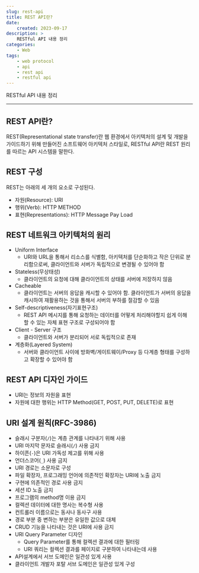```yaml
---
slug: rest-api
title: REST API란?
date:
    created: 2023-09-17
description: >
    RESTful API 내용 정리
categories:
    - Web
tags:
    - web protocol
    - api
    - rest api
    - restful api
---
```


RESTful API 내용 정리  

<!-- more -->

---

## REST API란?

REST(Representational state transfer)란 웹 환경에서 아키텍처의 설계 및 개발을 가이드하기 위해 만들어진 소프트웨어 아키텍처 스타일로, RESTful API란 REST 원리를 따르는 API 시스템을 말한다.  

## REST 구성

REST는 아래의 세 개의 요소로 구성된다.  

- 자원(Resource): URI
- 행위(Verb): HTTP METHOD
- 표현(Representations): HTTP Message Pay Load

## REST 네트워크 아키텍처의 원리

- Uniform Interface
    - URI와 URL을 통해서 리소스를 식별함, 아키텍처를 단순화하고 작은 단위로 분리함으로써, 클라이언트와 서버가 독립적으로 변경될 수 있어야 함
- Stateless(무상태성)
    - 클라이언트의 요청에 대해 클라이언트의 상태를 서버에 저장하지 않음
- Cacheable
    - 클라이언트는 서버의 응답을 캐시할 수 있어야 함. 클라이언트가 서버의 응답을 캐시하여 재활용하는 것을 통해서 서버의 부하를 절감할 수 있음
- Self-descriptiveness(자기표현구조)
    - REST API 메시지를 통해 요청하는 데이터를 어떻게 처리해야할지 쉽게 이해 할 수 있는 자체 표현 구조로 구성되어야 함
- Client - Server 구조
    - 클라이언트와 서버가 분리되어 서로 독립적으로 존재
- 계층화(Layered System)
    - 서버와 클라이언트 사이에 방화벽/게이트웨이/Proxy 등 다계층 형태를 구성하고 확장할 수 있어야 함

## REST API 디자인 가이드

- URI는 정보의 자원을 표현
- 자원에 대한 행위는 HTTP Method(GET, POST, PUT, DELETE)로 표현

## URI 설계 원칙(RFC-3986)

- 슬래시 구분자(`/`)는 계층 관계를 나타내기 위해 사용
- URI 마지막 문자로 슬래시(`/`) 사용 금지
- 하이픈(`-`)은 URI 가독성 제고를 위해 사용
- 언더스코어(`_`) 사용 금지
- URI 경로는 소문자로 구성
- 파일 확장자, 프로그래밍 언어에 의존적인 확장자는 URI에 노출 금지
- 구현에 의존적인 경로 사용 금지
- 세션 ID 노출 금지
- 프로그램의 method명 이용 금지
- 컬렉션 데이터에 대한 명사는 복수형 사용
- 컨트롤러 이름으로는 동사나 동사구 사용
- 경로 부분 중 변하는 부분은 유일한 값으로 대체
- CRUD 기능을 나타내는 것은 URI에 사용 금지
- URI Query Parameter 디자인
    - Query Parameter를 통해 컬렉션 결과에 대한 필터링
    - URI 쿼리는 컬렉션 결과를 페이지로 구분하여 나타내는데 사용
- API설계에서 서브 도메인은 일관성 있게 사용
- 클라이언트 개발자 포탈 서브 도메인은 일관성 있게 구성
